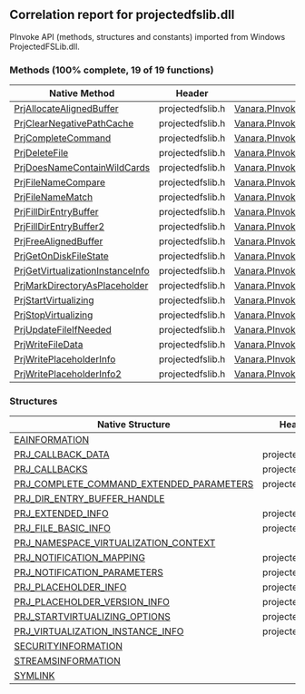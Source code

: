 ## Correlation report for projectedfslib.dll  
PInvoke API (methods, structures and constants) imported from Windows ProjectedFSLib.dll.

### Methods (100% complete, 19 of 19 functions)  
Native Method | Header | Managed Method  
--- | --- | ---  
[PrjAllocateAlignedBuffer](https://www.google.com/search?num=5&q=PrjAllocateAlignedBuffer+site%3Adocs.microsoft.com) | projectedfslib.h | [Vanara.PInvoke.ProjectedFSLib.PrjAllocateAlignedBuffer](https://github.com/dahall/Vanara/search?l=C%23&q=PrjAllocateAlignedBuffer)  
[PrjClearNegativePathCache](https://www.google.com/search?num=5&q=PrjClearNegativePathCache+site%3Adocs.microsoft.com) | projectedfslib.h | [Vanara.PInvoke.ProjectedFSLib.PrjClearNegativePathCache](https://github.com/dahall/Vanara/search?l=C%23&q=PrjClearNegativePathCache)  
[PrjCompleteCommand](https://www.google.com/search?num=5&q=PrjCompleteCommand+site%3Adocs.microsoft.com) | projectedfslib.h | [Vanara.PInvoke.ProjectedFSLib.PrjCompleteCommand](https://github.com/dahall/Vanara/search?l=C%23&q=PrjCompleteCommand)  
[PrjDeleteFile](https://www.google.com/search?num=5&q=PrjDeleteFile+site%3Adocs.microsoft.com) | projectedfslib.h | [Vanara.PInvoke.ProjectedFSLib.PrjDeleteFile](https://github.com/dahall/Vanara/search?l=C%23&q=PrjDeleteFile)  
[PrjDoesNameContainWildCards](https://www.google.com/search?num=5&q=PrjDoesNameContainWildCards+site%3Adocs.microsoft.com) | projectedfslib.h | [Vanara.PInvoke.ProjectedFSLib.PrjDoesNameContainWildCards](https://github.com/dahall/Vanara/search?l=C%23&q=PrjDoesNameContainWildCards)  
[PrjFileNameCompare](https://www.google.com/search?num=5&q=PrjFileNameCompare+site%3Adocs.microsoft.com) | projectedfslib.h | [Vanara.PInvoke.ProjectedFSLib.PrjFileNameCompare](https://github.com/dahall/Vanara/search?l=C%23&q=PrjFileNameCompare)  
[PrjFileNameMatch](https://www.google.com/search?num=5&q=PrjFileNameMatch+site%3Adocs.microsoft.com) | projectedfslib.h | [Vanara.PInvoke.ProjectedFSLib.PrjFileNameMatch](https://github.com/dahall/Vanara/search?l=C%23&q=PrjFileNameMatch)  
[PrjFillDirEntryBuffer](https://www.google.com/search?num=5&q=PrjFillDirEntryBuffer+site%3Adocs.microsoft.com) | projectedfslib.h | [Vanara.PInvoke.ProjectedFSLib.PrjFillDirEntryBuffer](https://github.com/dahall/Vanara/search?l=C%23&q=PrjFillDirEntryBuffer)  
[PrjFillDirEntryBuffer2](https://www.google.com/search?num=5&q=PrjFillDirEntryBuffer2+site%3Adocs.microsoft.com) | projectedfslib.h | [Vanara.PInvoke.ProjectedFSLib.PrjFillDirEntryBuffer2](https://github.com/dahall/Vanara/search?l=C%23&q=PrjFillDirEntryBuffer2)  
[PrjFreeAlignedBuffer](https://www.google.com/search?num=5&q=PrjFreeAlignedBuffer+site%3Adocs.microsoft.com) | projectedfslib.h | [Vanara.PInvoke.ProjectedFSLib.PrjFreeAlignedBuffer](https://github.com/dahall/Vanara/search?l=C%23&q=PrjFreeAlignedBuffer)  
[PrjGetOnDiskFileState](https://www.google.com/search?num=5&q=PrjGetOnDiskFileState+site%3Adocs.microsoft.com) | projectedfslib.h | [Vanara.PInvoke.ProjectedFSLib.PrjGetOnDiskFileState](https://github.com/dahall/Vanara/search?l=C%23&q=PrjGetOnDiskFileState)  
[PrjGetVirtualizationInstanceInfo](https://www.google.com/search?num=5&q=PrjGetVirtualizationInstanceInfo+site%3Adocs.microsoft.com) | projectedfslib.h | [Vanara.PInvoke.ProjectedFSLib.PrjGetVirtualizationInstanceInfo](https://github.com/dahall/Vanara/search?l=C%23&q=PrjGetVirtualizationInstanceInfo)  
[PrjMarkDirectoryAsPlaceholder](https://www.google.com/search?num=5&q=PrjMarkDirectoryAsPlaceholder+site%3Adocs.microsoft.com) | projectedfslib.h | [Vanara.PInvoke.ProjectedFSLib.PrjMarkDirectoryAsPlaceholder](https://github.com/dahall/Vanara/search?l=C%23&q=PrjMarkDirectoryAsPlaceholder)  
[PrjStartVirtualizing](https://www.google.com/search?num=5&q=PrjStartVirtualizing+site%3Adocs.microsoft.com) | projectedfslib.h | [Vanara.PInvoke.ProjectedFSLib.PrjStartVirtualizing](https://github.com/dahall/Vanara/search?l=C%23&q=PrjStartVirtualizing)  
[PrjStopVirtualizing](https://www.google.com/search?num=5&q=PrjStopVirtualizing+site%3Adocs.microsoft.com) | projectedfslib.h | [Vanara.PInvoke.ProjectedFSLib.PrjStopVirtualizing](https://github.com/dahall/Vanara/search?l=C%23&q=PrjStopVirtualizing)  
[PrjUpdateFileIfNeeded](https://www.google.com/search?num=5&q=PrjUpdateFileIfNeeded+site%3Adocs.microsoft.com) | projectedfslib.h | [Vanara.PInvoke.ProjectedFSLib.PrjUpdateFileIfNeeded](https://github.com/dahall/Vanara/search?l=C%23&q=PrjUpdateFileIfNeeded)  
[PrjWriteFileData](https://www.google.com/search?num=5&q=PrjWriteFileData+site%3Adocs.microsoft.com) | projectedfslib.h | [Vanara.PInvoke.ProjectedFSLib.PrjWriteFileData](https://github.com/dahall/Vanara/search?l=C%23&q=PrjWriteFileData)  
[PrjWritePlaceholderInfo](https://www.google.com/search?num=5&q=PrjWritePlaceholderInfo+site%3Adocs.microsoft.com) | projectedfslib.h | [Vanara.PInvoke.ProjectedFSLib.PrjWritePlaceholderInfo](https://github.com/dahall/Vanara/search?l=C%23&q=PrjWritePlaceholderInfo)  
[PrjWritePlaceholderInfo2](https://www.google.com/search?num=5&q=PrjWritePlaceholderInfo2+site%3Adocs.microsoft.com) | projectedfslib.h | [Vanara.PInvoke.ProjectedFSLib.PrjWritePlaceholderInfo2](https://github.com/dahall/Vanara/search?l=C%23&q=PrjWritePlaceholderInfo2)  
### Structures  
Native Structure | Header | Managed Structure  
--- | --- | ---  
[EAINFORMATION](https://www.google.com/search?num=5&q=EAINFORMATION+site%3Adocs.microsoft.com) |  | [Vanara.PInvoke.ProjectedFSLib.PRJ_PLACEHOLDER_INFO.EAINFORMATION](https://github.com/dahall/Vanara/search?l=C%23&q=EAINFORMATION)  
[PRJ_CALLBACK_DATA](https://www.google.com/search?num=5&q=PRJ_CALLBACK_DATA+site%3Adocs.microsoft.com) | projectedfslib.h | [Vanara.PInvoke.ProjectedFSLib.PRJ_CALLBACK_DATA](https://github.com/dahall/Vanara/search?l=C%23&q=PRJ_CALLBACK_DATA)  
[PRJ_CALLBACKS](https://www.google.com/search?num=5&q=PRJ_CALLBACKS+site%3Adocs.microsoft.com) | projectedfslib.h | [Vanara.PInvoke.ProjectedFSLib.PRJ_CALLBACKS](https://github.com/dahall/Vanara/search?l=C%23&q=PRJ_CALLBACKS)  
[PRJ_COMPLETE_COMMAND_EXTENDED_PARAMETERS](https://www.google.com/search?num=5&q=PRJ_COMPLETE_COMMAND_EXTENDED_PARAMETERS+site%3Adocs.microsoft.com) | projectedfslib.h | [Vanara.PInvoke.ProjectedFSLib.PRJ_COMPLETE_COMMAND_EXTENDED_PARAMETERS](https://github.com/dahall/Vanara/search?l=C%23&q=PRJ_COMPLETE_COMMAND_EXTENDED_PARAMETERS)  
[PRJ_DIR_ENTRY_BUFFER_HANDLE](https://www.google.com/search?num=5&q=PRJ_DIR_ENTRY_BUFFER_HANDLE+site%3Adocs.microsoft.com) |  | [Vanara.PInvoke.ProjectedFSLib.PRJ_DIR_ENTRY_BUFFER_HANDLE](https://github.com/dahall/Vanara/search?l=C%23&q=PRJ_DIR_ENTRY_BUFFER_HANDLE)  
[PRJ_EXTENDED_INFO](https://www.google.com/search?num=5&q=PRJ_EXTENDED_INFO+site%3Adocs.microsoft.com) | projectedfslib.h | [Vanara.PInvoke.ProjectedFSLib.PRJ_EXTENDED_INFO](https://github.com/dahall/Vanara/search?l=C%23&q=PRJ_EXTENDED_INFO)  
[PRJ_FILE_BASIC_INFO](https://www.google.com/search?num=5&q=PRJ_FILE_BASIC_INFO+site%3Adocs.microsoft.com) | projectedfslib.h | [Vanara.PInvoke.ProjectedFSLib.PRJ_FILE_BASIC_INFO](https://github.com/dahall/Vanara/search?l=C%23&q=PRJ_FILE_BASIC_INFO)  
[PRJ_NAMESPACE_VIRTUALIZATION_CONTEXT](https://www.google.com/search?num=5&q=PRJ_NAMESPACE_VIRTUALIZATION_CONTEXT+site%3Adocs.microsoft.com) |  | [Vanara.PInvoke.ProjectedFSLib.PRJ_NAMESPACE_VIRTUALIZATION_CONTEXT](https://github.com/dahall/Vanara/search?l=C%23&q=PRJ_NAMESPACE_VIRTUALIZATION_CONTEXT)  
[PRJ_NOTIFICATION_MAPPING](https://www.google.com/search?num=5&q=PRJ_NOTIFICATION_MAPPING+site%3Adocs.microsoft.com) | projectedfslib.h | [Vanara.PInvoke.ProjectedFSLib.PRJ_NOTIFICATION_MAPPING](https://github.com/dahall/Vanara/search?l=C%23&q=PRJ_NOTIFICATION_MAPPING)  
[PRJ_NOTIFICATION_PARAMETERS](https://www.google.com/search?num=5&q=PRJ_NOTIFICATION_PARAMETERS+site%3Adocs.microsoft.com) | projectedfslib.h | [Vanara.PInvoke.ProjectedFSLib.PRJ_NOTIFICATION_PARAMETERS](https://github.com/dahall/Vanara/search?l=C%23&q=PRJ_NOTIFICATION_PARAMETERS)  
[PRJ_PLACEHOLDER_INFO](https://www.google.com/search?num=5&q=PRJ_PLACEHOLDER_INFO+site%3Adocs.microsoft.com) | projectedfslib.h | [Vanara.PInvoke.ProjectedFSLib.PRJ_PLACEHOLDER_INFO](https://github.com/dahall/Vanara/search?l=C%23&q=PRJ_PLACEHOLDER_INFO)  
[PRJ_PLACEHOLDER_VERSION_INFO](https://www.google.com/search?num=5&q=PRJ_PLACEHOLDER_VERSION_INFO+site%3Adocs.microsoft.com) | projectedfslib.h | [Vanara.PInvoke.ProjectedFSLib.PRJ_PLACEHOLDER_VERSION_INFO](https://github.com/dahall/Vanara/search?l=C%23&q=PRJ_PLACEHOLDER_VERSION_INFO)  
[PRJ_STARTVIRTUALIZING_OPTIONS](https://www.google.com/search?num=5&q=PRJ_STARTVIRTUALIZING_OPTIONS+site%3Adocs.microsoft.com) | projectedfslib.h | [Vanara.PInvoke.ProjectedFSLib.PRJ_STARTVIRTUALIZING_OPTIONS](https://github.com/dahall/Vanara/search?l=C%23&q=PRJ_STARTVIRTUALIZING_OPTIONS)  
[PRJ_VIRTUALIZATION_INSTANCE_INFO](https://www.google.com/search?num=5&q=PRJ_VIRTUALIZATION_INSTANCE_INFO+site%3Adocs.microsoft.com) | projectedfslib.h | [Vanara.PInvoke.ProjectedFSLib.PRJ_VIRTUALIZATION_INSTANCE_INFO](https://github.com/dahall/Vanara/search?l=C%23&q=PRJ_VIRTUALIZATION_INSTANCE_INFO)  
[SECURITYINFORMATION](https://www.google.com/search?num=5&q=SECURITYINFORMATION+site%3Adocs.microsoft.com) |  | [Vanara.PInvoke.ProjectedFSLib.PRJ_PLACEHOLDER_INFO.SECURITYINFORMATION](https://github.com/dahall/Vanara/search?l=C%23&q=SECURITYINFORMATION)  
[STREAMSINFORMATION](https://www.google.com/search?num=5&q=STREAMSINFORMATION+site%3Adocs.microsoft.com) |  | [Vanara.PInvoke.ProjectedFSLib.PRJ_PLACEHOLDER_INFO.STREAMSINFORMATION](https://github.com/dahall/Vanara/search?l=C%23&q=STREAMSINFORMATION)  
[SYMLINK](https://www.google.com/search?num=5&q=SYMLINK+site%3Adocs.microsoft.com) |  | [Vanara.PInvoke.ProjectedFSLib.PRJ_EXTENDED_INFO.SYMLINK](https://github.com/dahall/Vanara/search?l=C%23&q=SYMLINK)  
